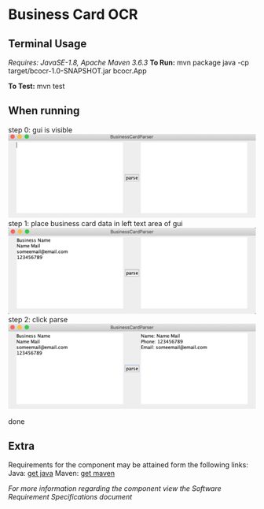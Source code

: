 # **Business Card OCR**

## **Terminal Usage**

*Requires: JavaSE-1.8, Apache Maven 3.6.3*
**To Run:** 
    mvn package
    java -cp target/bcocr-1.0-SNAPSHOT.jar bcocr.App

**To Test:**
    mvn test

## **When running**

step 0: gui is visible
![state 0](https://github.com/Unachieved/Asymmetrik/blob/main/readmeImgs/usage0.png)
step 1: place business card data in left text area of gui
![state 1](https://github.com/Unachieved/Asymmetrik/blob/main/readmeImgs/usage1.png)
step 2: click parse
![state 2](https://github.com/Unachieved/Asymmetrik/blob/main/readmeImgs/usage2.png)

done

## **Extra**

Requirements for the component may be attained form the following links:
Java:  [get java](https://www.java.com/en/)
Maven: [get maven](https://maven.apache.org/index.html)

*For more information regarding the component view the Software Requirement Specifications document*
